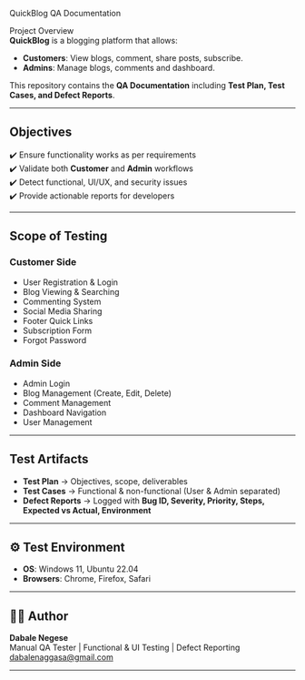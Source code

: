   QuickBlog QA Documentation  

 Project Overview  
**QuickBlog** is a blogging platform that allows:  
- **Customers**: View blogs, comment, share posts, subscribe.  
- **Admins**: Manage blogs, comments and dashboard. 

This repository contains the **QA Documentation** including **Test Plan, Test Cases, and Defect Reports**.  

---

##  Objectives  
✔️ Ensure functionality works as per requirements  
✔️ Validate both **Customer** and **Admin** workflows  
✔️ Detect functional, UI/UX, and security issues  
✔️ Provide actionable reports for developers  

---

## Scope of Testing  

### Customer Side  
- User Registration & Login  
- Blog Viewing & Searching  
- Commenting System  
- Social Media Sharing  
- Footer Quick Links  
- Subscription Form  
- Forgot Password  

### Admin Side  
- Admin Login  
- Blog Management (Create, Edit, Delete)  
- Comment Management  
- Dashboard Navigation  
- User Management  

---

## Test Artifacts  

- **Test Plan** → Objectives, scope, deliverables  
- **Test Cases** → Functional & non-functional (User & Admin separated)  
- **Defect Reports** → Logged with **Bug ID, Severity, Priority, Steps, Expected vs Actual, Environment**  

---

## ⚙️ Test Environment  

- **OS**: Windows 11, Ubuntu 22.04 
- **Browsers**: Chrome, Firefox, Safari

---

## 👨‍💻 Author  

**Dabale Negese**  
Manual QA Tester | Functional & UI Testing | Defect Reporting  
dabalenaggasa@gmail.com

---
